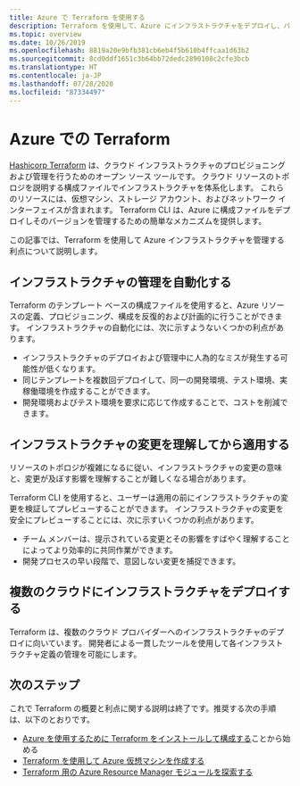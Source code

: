 ```yaml
---
title: Azure で Terraform を使用する
description: Terraform を使用して、Azure にインフラストラクチャをデプロイし、バージョンを管理する方法について説明します。
ms.topic: overview
ms.date: 10/26/2019
ms.openlocfilehash: 8819a20e9bfb381cb6eb4f5b610b4ffcaa1d63b2
ms.sourcegitcommit: 8cd0ddf1651c3b64bb72dedc2890108c2cfe3bcb
ms.translationtype: HT
ms.contentlocale: ja-JP
ms.lasthandoff: 07/28/2020
ms.locfileid: "87334497"
---
```

# <a name="terraform-with-azure"></a>Azure での Terraform

[Hashicorp Terraform](https://www.terraform.io/) は、クラウド インフラストラクチャのプロビジョニングおよび管理を行うためのオープン ソース ツールです。 クラウド リソースのトポロジを説明する構成ファイルでインフラストラクチャを体系化します。 これらのリソースには、仮想マシン、ストレージ アカウント、およびネットワーク インターフェイスが含まれます。 Terraform CLI は、Azure に構成ファイルをデプロイしそのバージョンを管理するための簡単なメカニズムを提供します。

この記事では、Terraform を使用して Azure インフラストラクチャを管理する利点について説明します。

## <a name="automate-infrastructure-management"></a>インフラストラクチャの管理を自動化する

Terraform のテンプレート ベースの構成ファイルを使用すると、Azure リソースの定義、プロビジョニング、構成を反復的および計画的に行うことができます。 インフラストラクチャの自動化には、次に示すようないくつかの利点があります。

- インフラストラクチャのデプロイおよび管理中に人為的なミスが発生する可能性が低くなります。
- 同じテンプレートを複数回デプロイして、同一の開発環境、テスト環境、実稼働環境を作成することができます。
- 開発環境およびテスト環境を要求に応じて作成することで、コストを削減できます。

## <a name="understand-infrastructure-changes-before-being-applied"></a>インフラストラクチャの変更を理解してから適用する

リソースのトポロジが複雑になるに従い、インフラストラクチャの変更の意味と、変更が及ぼす影響を理解することが難しくなる場合があります。

Terraform CLI を使用すると、ユーザーは適用の前にインフラストラクチャの変更を検証してプレビューすることができます。 インフラストラクチャの変更を安全にプレビューすることには、次に示すいくつかの利点があります。
- チーム メンバーは、提示されている変更とその影響をすばやく理解することによってより効率的に共同作業ができます。
- 開発プロセスの早い段階で、意図しない変更を捕捉できます。

## <a name="deploy-infrastructure-to-multiple-clouds"></a>複数のクラウドにインフラストラクチャをデプロイする

Terraform は、複数のクラウド プロバイダーへのインフラストラクチャのデプロイに向いています。 開発者による一貫したツールを使用して各インフラストラクチャ定義の管理を可能にします。

## <a name="next-steps"></a>次のステップ

これで Terraform の概要と利点に関する説明は終了です。推奨する次の手順は、以下のとおりです。

- [Azure を使用するために Terraform をインストールして構成する](get-started-cloud-shell.md)ことから始める
- [Terraform を使用して Azure 仮想マシンを作成する](create-linux-virtual-machine-with-infrastructure.md)
- [Terraform 用の Azure Resource Manager モジュールを探索する](https://www.terraform.io/docs/providers/azurerm/) 